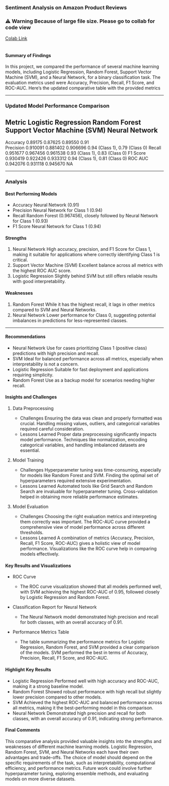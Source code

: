 ### Sentiment Analysis on Amazon Product Reviews

### ⚠️ Warning Because of large file size. Please go to collab for code view
[Colab Link](https://colab.research.google.com/drive/14h1RA6z36Ith7csETlwk9i73qrjGa0P3?usp=sharing)
<br/><br/>

#### Summary of Findings

In this project, we compared the performance of several machine learning models, including Logistic Regression, Random Forest, Support Vector Machine (SVM), and a Neural Network, for a binary classification task. The evaluation metrics used were Accuracy, Precision, Recall, F1 Score, and ROC-AUC.
Here’s the updated comparative table with the provided metrics  

---

### Updated Model Performance Comparison

 Metric        Logistic Regression  Random Forest  Support Vector Machine (SVM)  Neural Network           
----------------------------------------------------------------------------------------------------------------------------------
 Accuracy       0.89175                  0.87625            0.89550                       0.91                     
 Precision      0.910091                 0.881402           0.906696                      0.94 (Class 1), 0.79 (Class 0) 
 Recall         0.951677                 0.967456       0.961538                          0.93 (Class 1), 0.83 (Class 0) 
 F1 Score       0.930419                 0.922426           0.933312                      0.94 (Class 1), 0.81 (Class 0) 
 ROC AUC        0.942076                 0.931118           0.945670                      NA                           

---

### Analysis

#### Best Performing Models
- Accuracy Neural Network (0.91)
- Precision Neural Network for Class 1 (0.94)  
- Recall Random Forest (0.967456), closely followed by Neural Network for Class 1 (0.93)
- F1 Score Neural Network for Class 1 (0.94)

#### Strengths
1. Neural Network High accuracy, precision, and F1 Score for Class 1, making it suitable for applications where correctly identifying Class 1 is critical.  
2. Support Vector Machine (SVM) Excellent balance across all metrics with the highest ROC AUC score.  
3. Logistic Regression Slightly behind SVM but still offers reliable results with good interpretability.  

#### Weaknesses
1. Random Forest While it has the highest recall, it lags in other metrics compared to SVM and Neural Networks.
2. Neural Network Lower performance for Class 0, suggesting potential imbalances in predictions for less-represented classes.  

---

#### Recommendations
- Neural Network Use for cases prioritizing Class 1 (positive class) predictions with high precision and recall.  
- SVM Ideal for balanced performance across all metrics, especially when interpretability is not a concern.  
- Logistic Regression Suitable for fast deployment and applications requiring simplicity.  
- Random Forest Use as a backup model for scenarios needing higher recall.


#### Insights and Challenges

1. Data Preprocessing
   - Challenges Ensuring the data was clean and properly formatted was crucial. Handling missing values, outliers, and categorical variables required careful consideration.
   - Lessons Learned Proper data preprocessing significantly impacts model performance. Techniques like normalization, encoding categorical variables, and handling imbalanced datasets are essential.

2. Model Training
   - Challenges Hyperparameter tuning was time-consuming, especially for models like Random Forest and SVM. Finding the optimal set of hyperparameters required extensive experimentation.
   - Lessons Learned Automated tools like Grid Search and Random Search are invaluable for hyperparameter tuning. Cross-validation helped in obtaining more reliable performance estimates.

3. Model Evaluation
   - Challenges Choosing the right evaluation metrics and interpreting them correctly was important. The ROC-AUC curve provided a comprehensive view of model performance across different thresholds.
   - Lessons Learned A combination of metrics (Accuracy, Precision, Recall, F1 Score, ROC-AUC) gives a holistic view of model performance. Visualizations like the ROC curve help in comparing models effectively.

#### Key Results and Visualizations

- ROC Curve
  - The ROC curve visualization showed that all models performed well, with SVM achieving the highest ROC-AUC of 0.95, followed closely by Logistic Regression and Random Forest.

- Classification Report for Neural Network
  - The Neural Network model demonstrated high precision and recall for both classes, with an overall accuracy of 0.91.

- Performance Metrics Table
  - The table summarizing the performance metrics for Logistic Regression, Random Forest, and SVM provided a clear comparison of the models. SVM performed the best in terms of Accuracy, Precision, Recall, F1 Score, and ROC-AUC.


#### Highlight Key Results

- Logistic Regression Performed well with high accuracy and ROC-AUC, making it a strong baseline model.
- Random Forest Showed robust performance with high recall but slightly lower precision compared to other models.
- SVM Achieved the highest ROC-AUC and balanced performance across all metrics, making it the best-performing model in this comparison.
- Neural Network Demonstrated high precision and recall for both classes, with an overall accuracy of 0.91, indicating strong performance.

#### Final Comments

This comparative analysis provided valuable insights into the strengths and weaknesses of different machine learning models. Logistic Regression, Random Forest, SVM, and Neural Networks each have their own advantages and trade-offs. The choice of model should depend on the specific requirements of the task, such as interpretability, computational efficiency, and performance metrics. Future work could involve further hyperparameter tuning, exploring ensemble methods, and evaluating models on more diverse datasets.
